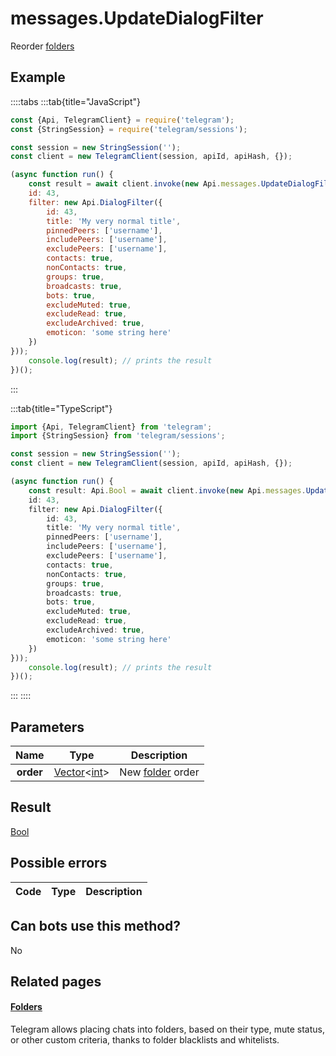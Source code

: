 # messages.UpdateDialogFilter

Reorder [folders](https://core.telegram.org/api/folders)



## Example

::::tabs
:::tab{title="JavaScript"}
```js
const {Api, TelegramClient} = require('telegram');
const {StringSession} = require('telegram/sessions');

const session = new StringSession('');
const client = new TelegramClient(session, apiId, apiHash, {});

(async function run() {
    const result = await client.invoke(new Api.messages.UpdateDialogFilter({
    id: 43,
    filter: new Api.DialogFilter({
        id: 43,
        title: 'My very normal title',
        pinnedPeers: ['username'],
        includePeers: ['username'],
        excludePeers: ['username'],
        contacts: true,
        nonContacts: true,
        groups: true,
        broadcasts: true,
        bots: true,
        excludeMuted: true,
        excludeRead: true,
        excludeArchived: true,
        emoticon: 'some string here'
    })
}));
    console.log(result); // prints the result
})();
```
:::

:::tab{title="TypeScript"}
```ts
import {Api, TelegramClient} from 'telegram';
import {StringSession} from 'telegram/sessions';

const session = new StringSession('');
const client = new TelegramClient(session, apiId, apiHash, {});

(async function run() {
    const result: Api.Bool = await client.invoke(new Api.messages.UpdateDialogFilter({
    id: 43,
    filter: new Api.DialogFilter({
        id: 43,
        title: 'My very normal title',
        pinnedPeers: ['username'],
        includePeers: ['username'],
        excludePeers: ['username'],
        contacts: true,
        nonContacts: true,
        groups: true,
        broadcasts: true,
        bots: true,
        excludeMuted: true,
        excludeRead: true,
        excludeArchived: true,
        emoticon: 'some string here'
    })
}));
    console.log(result); // prints the result
})();
```
:::
::::



## Parameters

| Name | Type | Description |
| :--: | ---- | ----------- |
| **order** | [Vector](https://core.telegram.org/type/Vector%20t)<[int](https://core.telegram.org/type/int)> | New [folder](https://core.telegram.org/api/folders) order 


## Result

[Bool](https://core.telegram.org/type/Bool)



## Possible errors

| Code | Type | Description |
| :--: | ---- | ----------- |


## Can bots use this method?

No

## Related pages

#### [Folders](https://core.telegram.org/api/folders)

Telegram allows placing chats into folders, based on their type, mute status, or other custom criteria, thanks to folder blacklists and whitelists.




